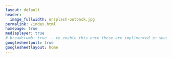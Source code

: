 ```yaml
---
layout: default
header:
  image_fullwidth: unsplash-outback.jpg
permalink: /index.html
homepage: true
mediaplayer: true
# breadcrumb: true -- re enable this once these are implimented in sheets
googlesheetpull: true
googlesheetlayout: home
---
```


<div class="row t30 b30">
    <div class="editor large-12 columns" style="display: none">
        <div id="authorize-div">
            <div class="large-12 columns">
                <button style="width:100%" class="note button radius" id="authorize-button" onclick="handleAuthClick(event)">
                    CLICK ME <br>
                    Before you can edit this page you need to authorise this
                    website to edit your personal Google Sheets with a Google 
                    account that has been given access to the website 
                    spreadsheet.
                </button>
            </div>
        </div>
        <div id="editor-div" style="display: none">
            <div class="large-12 columns">
                <textarea style="height:250" class="page_editor"></textarea>
            </div>
        </div>
        <div id="noaccess-div" style="display: none">
            <div data-alert class="alert-box info radius">
                When attempting to edit the website spreadsheet at 
                <a href="https://docs.google.com/spreadsheets/d/{{ site.google_sheet_id }}/edit">
                    https://docs.google.com/spreadsheets/d/{{ site.google_sheet_id }}/edit
                </a>
                an error was returned. Does the signed in Google account have 
                the permission to edit that spreadsheet? If not and you believe
                you should please <a href="/?page=aboutus-contact">contact us</a>.
            </div>
        </div>
    </div>
</div>

<div class="google-sheet-layout"></div>
